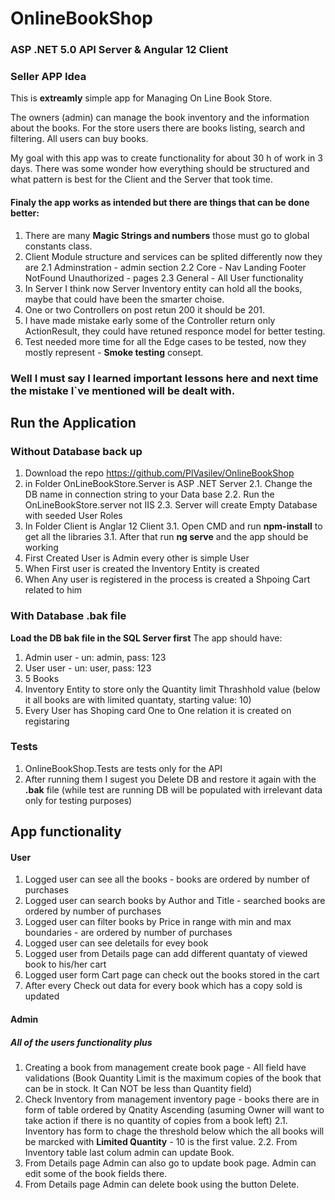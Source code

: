 # OnlineBookShop

### ASP .NET 5.0 API Server &amp; Angular 12 Client

### Seller APP Idea
This is **extreamly** simple app for Managing On Line Book Store.

The owners (admin) can manage the book inventory and the information about the books. 
For the store users there are books listing, search and filtering. All users can buy books.

My goal with this app was to create functionality for about 30 h of work in 3 days. 
There was some wonder how everything should be structured and what pattern is best for the Client and the Server that took time.

#### Finaly the app works as intended but there are things that can be done better:
1. There are many **Magic Strings and numbers** those must go to global constants class.
2. Client Module structure and services can be splited differently now they are 
2.1 Adminstration - admin section
2.2 Core - Nav Landing Footer NotFound Unauthorized - pages
2.3 General - All User functionality
3. In Server I think now Server Inventory entity can hold all the books, maybe that could have been the smarter choise.
4. One or two Controllers on post retun 200 it should be 201.
5. I have made mistake early some of the Controller return only ActionResult, they could have retuned responce model for better testing.
6. Test needed more time for all the Edge cases to be tested, now they mostly represent - **Smoke testing** consept.

### Well I must say I learned important lessons here and next time the mistake I`ve mentioned will be dealt with.

## Run the Application

### Without Database back up

1. Download the repo https://github.com/PlVasilev/OnlineBookShop
2. in Folder OnLineBookStore.Server is ASP .NET Server
2.1. Change the DB name in connection string to your Data base 
2.2. Run the OnLineBookStore.server not IIS
2.3. Server will create Empty Database with seeded User Roles
3. In Folder Client is Anglar 12 Client
3.1. Open CMD and run **npm-install** to get all the libraries
3.1. After that run  **ng serve** and the app should be working
4. First Created User is Admin every other is simple User
5. When First user is created the Inventory Entity is created
6. When Any user is registered in the process is created a Shpoing Cart related to him

### With Database .bak file

**Load the DB bak file in the SQL Server first**
The app should have:
1. Admin user - un: admin, pass: 123  
2. User user - un: user, pass: 123  
3. 5 Books
4. Inventory Entity to store only the Quantity limit Thrashhold value 
   (below it all books are with limited quantaty, starting value: 10)
5. Every User has Shoping card One to One relation it is created on registaring

### Tests 
1. OnlineBookShop.Tests are tests only for the API
2. After running them I sugest you Delete DB and restore it again with the **.bak** file
	(while test are running DB will be populated with irrelevant data only for testing purposes)

## App functionality

#### User
1. Logged user can see all the books - books are ordered by number of purchases
2. Logged user can search books by Author and Title - searched books are ordered by number of purchases
3. Logged user can filter books by Price in range with min and max boundaries - are ordered by number of purchases
4. Logged user can see deletails for evey book
5. Logged user from Details page can add different quantaty of viewed book to his/her cart
6. Logged user form Cart page can check out the books stored in the cart
7. After every Check out data for every book which has a copy sold is updated 

#### Admin

##### All of the users functionality plus
1. Creating a book from management create book page - All field have validations
	(Book Quantity Limit is the maximum copies of the book that can be in stock. It Can NOT be less than Quantity field)
2. Check Inventory from management inventory page - 
	books there are in form of table ordered by Qnatity Ascending
	(asuming Owner will want to take action if there is no quantity of copies from a book left)
2.1. Inventory has form to chage the threshold below which the all books will be marcked with **Limited Quantity** - 10 is the first value.
2.2. From Inventory table last colum admin can update Book.
3. From Details page Admin can also go to update book page. Admin can edit some of the book fields there.
4. From Details page Admin can delete book using the button Delete.

 
